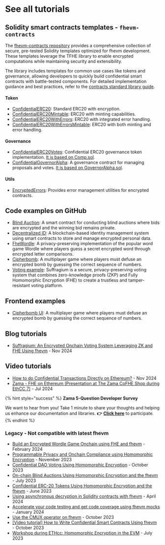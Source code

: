 # See all tutorials

## Solidity smart contracts templates - `fhevm-contracts`

The [fhevm-contracts repository](https://github.com/zama-ai/fhevm-contracts) provides a comprehensive collection of secure, pre-tested Solidity templates optimized for fhevm development. These templates leverage the TFHE library to enable encrypted computations while maintaining security and extensibility.

The library includes templates for common use cases like tokens and governance, allowing developers to quickly build confidential smart contracts with battle-tested components. For detailed implementation guidance and best practices, refer to the [contracts standard library guide](../smart_contracts/contracts.md).

#### Token

- [ConfidentialERC20](https://github.com/zama-ai/fhevm-contracts/blob/main/contracts/token/ERC20/ConfidentialERC20.sol): Standard ERC20 with encryption.
- [ConfidentialERC20Mintable](https://github.com/zama-ai/fhevm-contracts/blob/main/contracts/token/ERC20/extensions/ConfidentialERC20Mintable.sol): ERC20 with minting capabilities.
- [ConfidentialERC20WithErrors](https://github.com/zama-ai/fhevm-contracts/blob/main/contracts/token/ERC20/extensions/ConfidentialERC20WithErrors.sol): ERC20 with integrated error handling.
- [ConfidentialERC20WithErrorsMintable](https://github.com/zama-ai/fhevm-contracts/blob/main/contracts/token/ERC20/extensions/ConfidentialERC20WithErrorsMintable.sol): ERC20 with both minting and error handling.

#### Governance

- [ConfidentialERC20Votes](https://github.com/zama-ai/fhevm-contracts/blob/main/contracts/governance/ConfidentialERC20Votes.sol): Confidential ERC20 governance token implementation. [It is based on Comp.sol](https://github.com/compound-finance/compound-protocol/blob/master/contracts/Governance/Comp.sol).
- [ConfidentialGovernorAlpha](https://github.com/zama-ai/fhevm-contracts/blob/main/contracts/governance/ConfidentialGovernorAlpha.sol): A governance contract for managing proposals and votes. [It is based on GovernorAlpha.sol](https://github.com/compound-finance/compound-protocol/blob/master/contracts/Governance/GovernorAlpha.sol).

#### Utils

- [EncryptedErrors](https://github.com/zama-ai/fhevm-contracts/blob/main/contracts/utils/EncryptedErrors.sol): Provides error management utilities for encrypted contracts.

## Code examples on GitHub

- [Blind Auction](https://github.com/zama-ai/dapps/tree/main/hardhat/contracts/auctions): A smart contract for conducting blind auctions where bids are encrypted and the winning bid remains private.
- [Decentralized ID](https://github.com/zama-ai/dapps/tree/main/hardhat/contracts/decIdentity): A blockchain-based identity management system using smart contracts to store and manage encrypted personal data.
- [FheWordle](https://github.com/zama-ai/dapps/tree/main/hardhat/contracts/fheWordle): A privacy-preserving implementation of the popular word game Wordle where players guess a secret encrypted word through encrypted letter comparisons.
- [Cipherbomb](https://github.com/immortal-tofu/cipherbomb): A multiplayer game where players must defuse an encrypted bomb by guessing the correct sequence of numbers.
- [Voting example](https://github.com/allemanfredi/suffragium): Suffragium is a secure, privacy-preserving voting system that combines zero-knowledge proofs (ZKP) and Fully Homomorphic Encryption (FHE) to create a trustless and tamper-resistant voting platform.

## Frontend examples

- [Cipherbomb UI](https://github.com/immortal-tofu/cipherbomb-ui): A multiplayer game where players must defuse an encrypted bomb by guessing the correct sequence of numbers.

## Blog tutorials

- [Suffragium: An Encrypted Onchain Voting System Leveraging ZK and FHE Using fhevm](https://www.zama.ai/post/encrypted-onchain-voting-using-zk-and-fhe-with-zama-fhevm) - Nov 2024

## Video tutorials

- [How to do Confidential Transactions Directly on Ethereum?](https://www.youtube.com/watch?v=aDv2WYOpVqA) - Nov 2024
- [Zama - FHE on Ethereum (Presentation at The Zama CoFHE Shop during EthCC 7)](https://www.youtube.com/watch?v=WngC5cvV_fc&ab_channel=Zama) - Jul 2024

{% hint style="success" %}
**Zama 5-Question Developer Survey**

We want to hear from you! Take 1 minute to share your thoughts and helping us enhance our documentation and libraries. **👉** [**Click here**](https://www.zama.ai/developer-survey) to participate.
{% endhint %}

### Legacy - Not compatible with latest fhevm

- [Build an Encrypted Wordle Game Onchain using FHE and fhevm](https://www.zama.ai/post/build-an-encrypted-wordle-game-onchain-using-fhe-and-zama-fhevm) - February 2024
- [Programmable Privacy and Onchain Compliance using Homomorphic Encryption](https://www.zama.ai/post/programmable-privacy-and-onchain-compliance-using-homomorphic-encryption) - November 2023
- [Confidential DAO Voting Using Homomorphic Encryption](https://www.zama.ai/post/confidential-dao-voting-using-homomorphic-encryption) - October 2023
- [On-chain Blind Auctions Using Homomorphic Encryption and the fhevm](https://www.zama.ai/post/on-chain-blind-auctions-using-homomorphic-encryption) - July 2023
- [Confidential ERC-20 Tokens Using Homomorphic Encryption and the fhevm](https://www.zama.ai/post/confidential-erc-20-tokens-using-homomorphic-encryption) - June 2023
- [Using asynchronous decryption in Solidity contracts with fhevm](https://www.zama.ai/post/video-tutorial-using-asynchronous-decryption-in-solidity-contracts-with-fhevm) - April 2024
- [Accelerate your code testing and get code coverage using fhevm mocks](https://www.zama.ai/post/video-tutorial-accelerate-your-code-testing-and-get-code-coverage-using-fhevm-mocks) - January 2024
- [Use the CMUX operator on fhevm](https://www.youtube.com/watch?v=7icM0EOSvU0) - October 2023
- [\[Video tutorial\] How to Write Confidential Smart Contracts Using fhevm](https://www.zama.ai/post/video-tutorial-how-to-write-confidential-smart-contracts-using-zamas-fhevm) - October 2023
- [Workshop during ETHcc: Homomorphic Encryption in the EVM](https://www.youtube.com/watch?v=eivfVykPP8U) - July 2023
